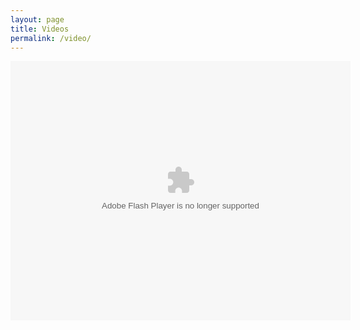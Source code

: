 ```yaml
---
layout: page
title: Videos
permalink: /video/
---
```


<embed height="415" width="544" quality="high" allowfullscreen="true" type="application/x-shockwave-flash" src="//static.hdslb.com/miniloader.swf" flashvars="aid=7490853&page=1" pluginspage="//www.adobe.com/shockwave/download/download.cgi?P1_Prod_Version=ShockwaveFlash">

</embed>


